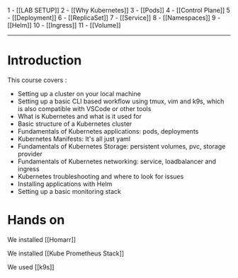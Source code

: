 1 - [[LAB SETUP]]
2 - [[Why Kubernetes]]
3 - [[Pods]]
4 - [[Control Plane]]
5 - [[Deployment]]
6 - [[ReplicaSet]]
7 - [[Service]]
8 - [[Namespaces]]
9 - [[Helm]]
10 - [[Ingress]]
11 - [[Volume]]

--- 

# Introduction

This course covers : 

- Setting up a cluster on your local machine
- Setting up a basic CLI based workflow using tmux, vim and k9s, which is also compatible with VSCode or other tools
- What is Kubernetes and what is it used for
- Basic structure of a Kubernetes cluster
- Fundamentals of Kubernetes applications: pods, deployments
- Kubernetes Manifests: It's all just yaml
- Fundamentals of Kubernetes Storage: persistent volumes, pvc, storage provider
- Fundamentals of Kubernetes networking: service, loadbalancer and ingress
- Kubernetes troubleshooting and where to look for issues
- Installing applications with Helm
- Setting up a basic monitoring stack

# Hands on

We installed [[Homarr]]

We installed [[Kube Prometheus Stack]]

We used [[k9s]]